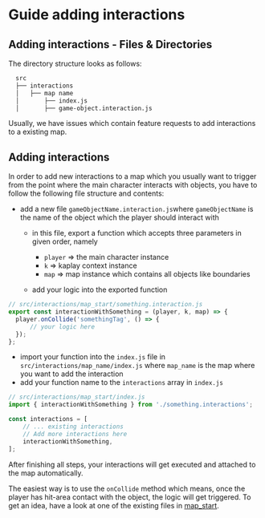 # Guide adding interactions

## Adding interactions - Files & Directories

The directory structure looks as follows:

```md
  src
  ├── interactions
  │   ├── map name
  │       ├── index.js
  │       ├── game-object.interaction.js
```

Usually, we have issues which contain feature requests to add interactions to a existing map.

## Adding interactions

In order to add new interactions to a map which you usually want to trigger from the point where the main character interacts with objects, you have to follow the following file structure and contents:

- add a new file `gameObjectName.interaction.js`where `gameObjectName` is the name of the object which the player should interact with
  - in this file, export a function which accepts three parameters in given order, namely
      - `player` => the main character instance
      - `k` => kaplay context instance
      - `map` => map instance which contains all objects like boundaries

  - add your logic into the exported function
```javascript
// src/interactions/map_start/something.interaction.js
export const interactionWithSomething = (player, k, map) => {
  player.onCollide('somethingTag', () => {
      // your logic here
  });
};
```
  - import your function into the `index.js` file in `src/interactions/map_name/index.js` where `map_name` is the map where you want to add the interaction
  - add your function name to the `interactions` array in `index.js`
```javascript
// src/interactions/map_start/index.js
import { interactionWithSomething } from './something.interactions';

const interactions = [
    // ... existing interactions
    // Add more interactions here
    interactionWithSomething,
];
```

After finishing all steps, your interactions will get executed and attached to the map automatically.

The easiest way is to use the `onCollide` method which means, once the player has hit-area contact with the object, the logic will get triggered. To get an idea, have a look at one of the existing files in [map_start](./src/interactions/map_start/).
